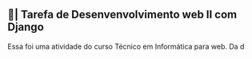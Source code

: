 ## 📑| Tarefa de Desenvenvolvimento web II com Django

  Essa foi uma atividade do curso Técnico em Informática para web. Da d
 
